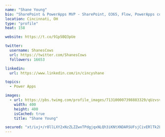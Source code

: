 ```yaml
---
name: "Shane Young"
bio: "SharePoint & PowerApps MVP - SharePoint, O365, Flow, PowerApps consulting? @PowerApps911 | Pure Snark? You found it."
location: Cincinnati, OH
type: "profile"
heat: 158

website: https://t.co/91p5BQ3pUe

twitter:
  username: ShanesCows
  url: https://twitter.com/ShanesCows
  followers: 16653

linkedin:
  url: https://www.linkedin.com/in/cincyshane

topics:
  - Power Apps

images:
  - url: https://pbs.twimg.com/profile_images/713100007398883329/qUzvsvQ3_400x400.jpg
    width: 400
    height: 400
    isCached: true
    title: "Shane Young"

secured: "xt/ixj+/r8llLXY2xNzZLZZwxTPdgjqxNLQh3iKNtXNDARSUFsjCivERlTk2LzMuPo0si/i9ged3zXSBObGdV1iwWj6HhOKjJBbKW8it8Br2Qug81+7LznD+NMjjDbmN+rtRTr6sHOU3VA1aibv8n9w4E3Z/D8zszOoP/6nbtyPt+uVaKiLHzjt0PBxiGXTdPXc2MfxcFDaFEcjnGusCH9HzacYacjZateR1mW66f6IcLka0/07VR8bItgAXFzgl5pMfzPrZVBhV5PQU8W5kYzxEXExd/MT7T6Se1liWbKXBVQcqfmEqe8l16BhqA8eLjbo3oXYYnaE3rOdWKR/HNmHX5wZHEUi8M4gyljJfOHJslSyBSaZKQkb4dls7mefzJ5eUvRdNaFoZ84VfBF6SZAtY9lsdphgoXupuyMNgniM=;zZjwPaDNwU28qKJl1/lbsA=="
---
```


